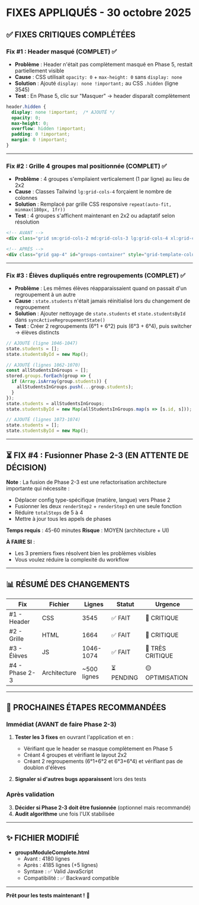 # FIXES APPLIQUÉS - 30 octobre 2025

## ✅ FIXES CRITIQUES COMPLÉTÉES

### Fix #1 : Header masqué (COMPLET) ✅
- **Problème** : Header n'était pas complètement masqué en Phase 5, restait partiellement visible
- **Cause** : CSS utilisait `opacity: 0` + `max-height: 0` sans `display: none`
- **Solution** : Ajouté `display: none !important;` au CSS `.hidden` (ligne 3545)
- **Test** : En Phase 5, clic sur "Masquer" → header disparaît complètement

```css
header.hidden {
  display: none !important;  /* AJOUTÉ */
  opacity: 0;
  max-height: 0;
  overflow: hidden !important;
  padding: 0 !important;
  margin: 0 !important;
}
```

---

### Fix #2 : Grille 4 groupes mal positionnée (COMPLET) ✅
- **Problème** : 4 groupes s'empilaient verticalement (1 par ligne) au lieu de 2x2
- **Cause** : Classes Tailwind `lg:grid-cols-4` forçaient le nombre de colonnes
- **Solution** : Remplacé par grille CSS responsive `repeat(auto-fit, minmax(180px, 1fr))`
- **Test** : 4 groupes s'affichent maintenant en 2x2 ou adaptatif selon résolution

```html
<!-- AVANT -->
<div class="grid sm:grid-cols-2 md:grid-cols-3 lg:grid-cols-4 xl:grid-cols-5 2xl:grid-cols-6 gap-4" id="groups-container">

<!-- APRÈS -->
<div class="grid gap-4" id="groups-container" style="grid-template-columns: repeat(auto-fit, minmax(180px, 1fr));">
```

---

### Fix #3 : Élèves dupliqués entre regroupements (COMPLET) ✅
- **Problème** : Les mêmes élèves réapparaissaient quand on passait d'un regroupement à un autre
- **Cause** : `state.students` n'était jamais réinitialisé lors du changement de regroupement
- **Solution** : Ajouter nettoyage de `state.students` et `state.studentsById` dans `syncActiveRegroupementState()`
- **Test** : Créer 2 regroupements (6°1 + 6°2) puis (6°3 + 6°4), puis switcher → élèves distincts

```javascript
// AJOUTÉ (ligne 1046-1047)
state.students = [];
state.studentsById = new Map();

// AJOUTÉ (lignes 1062-1070)
const allStudentsInGroups = [];
stored.groups.forEach(group => {
  if (Array.isArray(group.students)) {
    allStudentsInGroups.push(...group.students);
  }
});
state.students = allStudentsInGroups;
state.studentsById = new Map(allStudentsInGroups.map(s => [s.id, s]));

// AJOUTÉ (lignes 1073-1074)
state.students = [];
state.studentsById = new Map();
```

---

## ⏳ FIX #4 : Fusionner Phase 2-3 (EN ATTENTE DE DÉCISION)

**Note** : La fusion de Phase 2-3 est une refactorisation architecture importante qui nécessite :
- Déplacer config type-spécifique (matière, langue) vers Phase 2
- Fusionner les deux `renderStep2` + `renderStep3` en une seule fonction
- Réduire `totalSteps` de 5 à 4
- Mettre à jour tous les appels de phases

**Temps requis** : 45-60 minutes
**Risque** : MOYEN (architecture + UI)

**À FAIRE SI** :
- Les 3 premiers fixes résolvent bien les problèmes visibles
- Vous voulez réduire la complexité du workflow

---

## 📊 RÉSUMÉ DES CHANGEMENTS

| Fix | Fichier | Lignes | Statut | Urgence |
|-----|---------|--------|--------|---------|
| #1 - Header | CSS | 3545 | ✅ FAIT | 🔴 CRITIQUE |
| #2 - Grille | HTML | 1664 | ✅ FAIT | 🔴 CRITIQUE |
| #3 - Élèves | JS | 1046-1074 | ✅ FAIT | 🔴 TRÈS CRITIQUE |
| #4 - Phase 2-3 | Architecture | ~500 lignes | ⏳ PENDING | 🟡 OPTIMISATION |

---

## 🧪 PROCHAINES ÉTAPES RECOMMANDÉES

### Immédiat (AVANT de faire Phase 2-3)
1. **Tester les 3 fixes** en ouvrant l'application et en :
   - Vérifiant que le header se masque complètement en Phase 5
   - Créant 4 groupes et vérifiant le layout 2x2
   - Créant 2 regroupements (6°1+6°2 et 6°3+6°4) et vérifiant pas de doublon d'élèves

2. **Signaler si d'autres bugs apparaissent** lors des tests

### Après validation
3. **Décider si Phase 2-3 doit être fusionnée** (optionnel mais recommandé)
4. **Audit algorithme** une fois l'UX stabilisée

---

## ✨ FICHIER MODIFIÉ

- **groupsModuleComplete.html**
  - Avant : 4180 lignes
  - Après : 4185 lignes (+5 lignes)
  - Syntaxe : ✅ Valid JavaScript
  - Compatibilité : ✅ Backward compatible

---

**Prêt pour les tests maintenant !** 🚀
